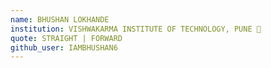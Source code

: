 ```yaml
---
name: BHUSHAN LOKHANDE
institution: VISHWAKARMA INSTITUTE OF TECHNOLOGY, PUNE 🚩
quote: STRAIGHT | FORWARD
github_user: IAMBHUSHAN6
---
```

